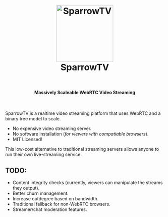<h1 align="center">
  <br>
  <a href="https://rationalcoding.github.io/SparrowTV"><img src="https://s28.postimg.org/aw130lq8t/sparrowblue.png" alt="SparrowTV" width="180"></a>
  <br>
  SparrowTV
  <br>
  <br>
</h1>
<h4 align="center">Massively Scaleable WebRTC Video Streaming</h4>
<br>

SparrowTV is a realtime video streaming platform that uses WebRTC and a binary tree model to scale.

- No expensive video streaming server.
- No software installation (*for viewers with compatiable browsers*).
- MIT Licensed!

This low-cost alternative to traditional streaming servers allows anyone to run their own live-streaming service.



## TODO:
- Content integrity checks (currently, viewers can manipulate the streams they output).
- Better churn management.
- Increase outdegree based on bandwidth.
- Traditional fallback for non-WebRTC browsers.
- Streamer/chat moderation features.
